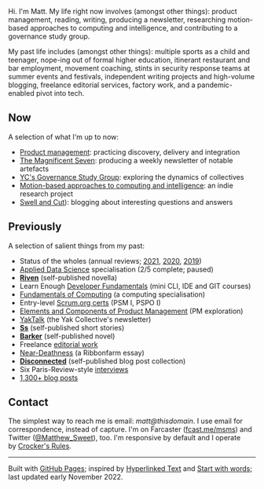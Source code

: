 Hi. I'm Matt. My life right now involves (amongst other things): product management, reading, writing, producing a newsletter, researching motion-based approaches to computing and intelligence, and contributing to a governance study group.

My past life includes (amongst other things): multiple sports as a child and teenager, nope-ing out of formal higher education, itinerant restaurant and bar employment, movement coaching, stints in security response teams at summer events and festivals, independent writing projects and high-volume blogging, freelance editorial services, factory work, and a pandemic-enabled pivot into tech.

## Now

A selection of what I'm up to now:

- [Product management](https://swellandcut.com/useful-fictions/): practicing discovery, delivery and integration
- [The Magnificent Seven](https://buttondown.email/mag7): producing a weekly newsletter of notable artefacts
- [YC's Governance Study Group](https://www.yakcollective.org/projects/yak-online-governance-primer): exploring the dynamics of collectives
- [Motion-based approaches to computing and intelligence](https://en.wikipedia.org/wiki/Thomas_Nail): an indie research project
- [Swell and Cut](https://swellandcut.com)): blogging about interesting questions and answers

## Previously

A selection of salient things from my past:

- Status of the wholes (annual reviews; [2021](https://swellandcut.com/sotw-2021), [2020](https://swellandcut.com/sotw2020), [2019](https://swellandcut.com/2019/01/29/the-status-of-the-wholes/))
- [Applied Data Science](https://www.coursera.org/specializations/data-science-python) specialisation (2/5 complete; paused)
- [__Riven__](https://swellandcut.com/riven) (self-published novella)
- Learn Enough [Developer Fundamentals](https://www.learnenough.com/courses) (mini CLI, IDE and GIT courses)
- [Fundamentals of Computing](https://www.coursera.org/specializations/computer-fundamentals) (a computing specialisation)
- Entry-level [Scrum.org certs](https://www.scrum.org/professional-scrum-certifications) (PSM I, PSPO I)
- [Elements and Components of Product Management](https://swellandcut.com/ecpm) (PM exploration)
- [YakTalk](https://yakcollective.substack.com/) (the Yak Collective's newsletter)
- [__Ss__](https://swellandcut.com/ss) (self-published short stories)
- [__Barker__](https://swellandcut.com/barker) (self-published novel)
- Freelance [editorial work](https://swellandcut.com/editorial)
- [Near-Deathness](https://www.ribbonfarm.com/2018/06/21/near-deathness/) (a Ribbonfarm essay)
- [__Disconnected__](https://swellandcut.com/disconnected) (self-published blog post collection)
- Six Paris-Review-style [interviews](https://swellandcut.com/interviews)
- [1,300+ blog posts](https://swellandcut.com/archive)

## Contact

The simplest way to reach me is email: _matt@thisdomain_. I use email for correspondence, instead of capture. I'm on Farcaster ([fcast.me/msms](https://fcast.me/msms)) and Twitter ([@Matthew_Sweet](https://twitter.com/Matthew_Sweet)), too. I'm responsive by default and I operate by [Crocker's Rules](http://sl4.org/crocker.html).

---

Built with [GitHub Pages](https://pages.github.com); inspired by [Hyperlinked Text](https://sjmulder.nl/en/textonly.html) and [Start with words](https://justinjackson.ca/words.html); last updated early November 2022.

